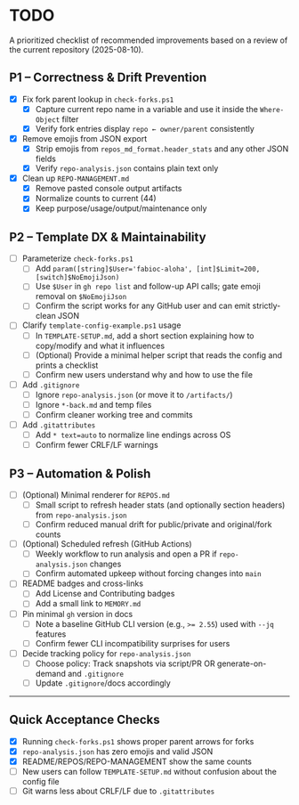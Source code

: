 # TODO

A prioritized checklist of recommended improvements based on a review of the current repository (2025-08-10).

## P1 – Correctness & Drift Prevention

- [x] Fix fork parent lookup in `check-forks.ps1`
   - [x] Capture current repo name in a variable and use it inside the `Where-Object` filter
   - [x] Verify fork entries display `repo ← owner/parent` consistently

- [x] Remove emojis from JSON export
   - [x] Strip emojis from `repos_md_format.header_stats` and any other JSON fields
   - [x] Verify `repo-analysis.json` contains plain text only

- [x] Clean up `REPO-MANAGEMENT.md`
   - [x] Remove pasted console output artifacts
   - [x] Normalize counts to current (44)
   - [x] Keep purpose/usage/output/maintenance only

## P2 – Template DX & Maintainability

- [ ] Parameterize `check-forks.ps1`
   - [ ] Add `param([string]$User='fabioc-aloha', [int]$Limit=200, [switch]$NoEmojiJson)`
   - [ ] Use `$User` in `gh repo list` and follow-up API calls; gate emoji removal on `$NoEmojiJson`
   - [ ] Confirm the script works for any GitHub user and can emit strictly-clean JSON

- [ ] Clarify `template-config-example.ps1` usage
   - [ ] In `TEMPLATE-SETUP.md`, add a short section explaining how to copy/modify and what it influences
   - [ ] (Optional) Provide a minimal helper script that reads the config and prints a checklist
   - [ ] Confirm new users understand why and how to use the file

- [ ] Add `.gitignore`
   - [ ] Ignore `repo-analysis.json` (or move it to `/artifacts/`)
   - [ ] Ignore `*-back.md` and temp files
   - [ ] Confirm cleaner working tree and commits

- [ ] Add `.gitattributes`
   - [ ] Add `* text=auto` to normalize line endings across OS
   - [ ] Confirm fewer CRLF/LF warnings

## P3 – Automation & Polish

- [ ] (Optional) Minimal renderer for `REPOS.md`
   - [ ] Small script to refresh header stats (and optionally section headers) from `repo-analysis.json`
   - [ ] Confirm reduced manual drift for public/private and original/fork counts

- [ ] (Optional) Scheduled refresh (GitHub Actions)
   - [ ] Weekly workflow to run analysis and open a PR if `repo-analysis.json` changes
   - [ ] Confirm automated upkeep without forcing changes into `main`

- [ ] README badges and cross-links
   - [ ] Add License and Contributing badges
   - [ ] Add a small link to `MEMORY.md`

- [ ] Pin minimal `gh` version in docs
   - [ ] Note a baseline GitHub CLI version (e.g., `>= 2.55`) used with `--jq` features
   - [ ] Confirm fewer CLI incompatibility surprises for users

- [ ] Decide tracking policy for `repo-analysis.json`
   - [ ] Choose policy: Track snapshots via script/PR OR generate-on-demand and `.gitignore`
   - [ ] Update `.gitignore`/docs accordingly

---

## Quick Acceptance Checks
- [x] Running `check-forks.ps1` shows proper parent arrows for forks
- [x] `repo-analysis.json` has zero emojis and valid JSON
- [x] README/REPOS/REPO-MANAGEMENT show the same counts
- [ ] New users can follow `TEMPLATE-SETUP.md` without confusion about the config file
- [ ] Git warns less about CRLF/LF due to `.gitattributes`
